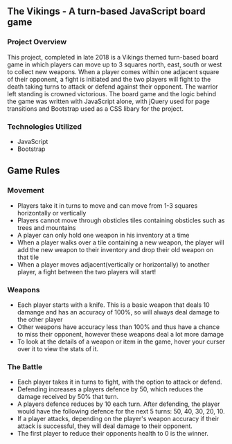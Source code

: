 ## The Vikings - A turn-based JavaScript board game
### Project Overview
This project, completed in late 2018 is a Vikings themed turn-based board game in which players can move up to 3 squares north, east, south or west to collect new weapons. When a player comes within one adjacent square of their opponent, a fight is initiated and the two players will fight to the death taking turns to attack or defend against their opponent. The warrior left standing is crowned victorious. The board game and the logic behind the game was written with JavaScript alone, with jQuery used for page transitions and Bootstrap used as a CSS libary for the project.

### Technologies Utilized
- JavaScript
- Bootstrap

## Game Rules
### Movement
- Players take it in turns to move and can move from 1-3 squares horizontally or vertically
- Players cannot move through obsticles tiles containing obsticles such as trees and mountains
- A player can only hold one weapon in his inventory at a time
- When a player walks over a tile containing a new weapon, the player will add the new weapon to their inventory and drop their old weapon on that tile
- When a player moves adjacent(vertically or horizontally) to another player, a fight between the two players will start!

### Weapons
- Each player starts with a knife. This is a basic weapon that deals 10 damange and has an accuracy of 100%, so will always deal damage to the other player
- Other weapons have accuracy less than 100% and thus have a chance to miss their opponent, however these weapons deal a lot more damage
- To look at the details of a weapon or item in the game, hover your curser over it to view the stats of it. 

### The Battle
- Each player takes it in turns to fight, with the option to attack or defend.
- Defending increases a players defence by 50, which reduces the damage received by 50% that turn.
- A players defence reduces by 10 each turn. After defending, the player would have the following defence for the next 5 turns: 50, 40, 30, 20, 10.
- If a player attacks, depending on the player's weapon accuracy if their attack is successful, they will deal damage to their opponent.
- The first player to reduce their opponents health to 0 is the winner.
